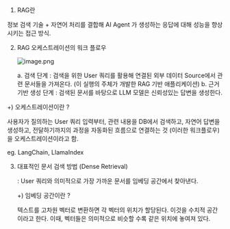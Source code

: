 1. RAG란 

정보 검색 기술 + 자연어 처리를 결합해 AI Agent 가 생성하는 응답에 대해 성능을 향상시키는 접근 방식. 

2. RAG 오케스트레이션의 워크 플로우
    
    ![image.png](attachment:1269a65a-0e60-44ad-9d56-57103aa57708:image.png)
    
    a. 검색 단계 : 검색을 위한 User 쿼리를 활용해 연결된 외부 데이터 Source에서 관련 문서들을 가져온다. (이 실행의 주체가 개발한 RAG 기반 애플리케이션)
    b. 근거 기반 생성 단계 : 검색된 문서를 바탕으로 LLM 모델은 신뢰성있는 답변을 생성한다. 

+)  오케스트레이션이란 ?

사용자가 질의하는 User 쿼리 입력부터, 관련 내용을 DB에서 검색하고, 자연어 답변을 생성하고, 전달하기까지의 과정을 자동화된 흐름으로 연결하는 것 (이러한 워크플로우) 을 오케스트레이션이라고 함.

eg. LangChain, LlamaIndex

3. 대표적인 문서 검색 방법 (Dense Retrieval)
    
    : User 쿼리와 의미적으로 가장 가까운 문서를 임베딩 공간에서 찾아낸다. 
    
    +) 임베딩 공간이란 ?
    
    텍스트를 고차원 벡터로 변환하면 각 벡터의 위치가 할당된다. 이것을 수치적 공간이라고 한다. 이때, 벡터들은 의미적으로 비슷할 수록 같은 위치에 놓여져 있다.